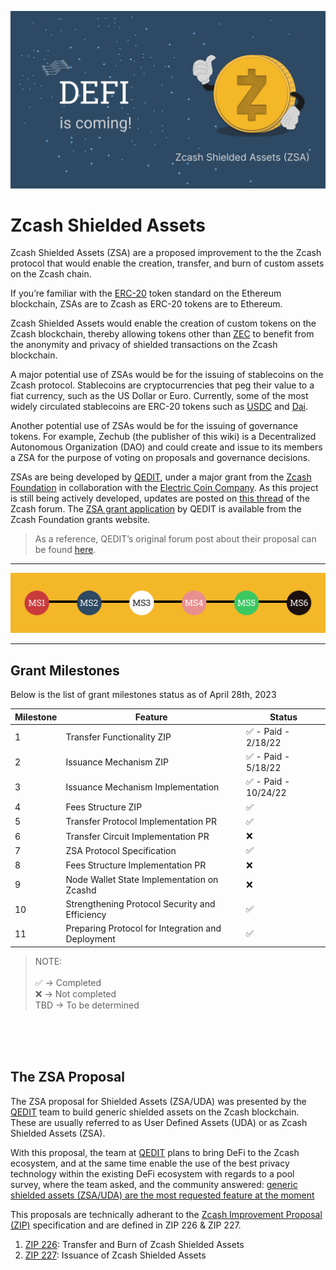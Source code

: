 ![speed limit sign](../../assets/images/zcash-shielded-assets.png "Defi-is-coming-to-zcash-ecosystem")

# Zcash Shielded Assets

Zcash Shielded Assets (ZSA) are a proposed improvement to the the Zcash protocol that would enable the creation, transfer, and burn of custom assets on the Zcash chain.

If you’re familiar with the [ERC-20](https://ethereum.org/en/developers/docs/standards/tokens/erc-20/) token standard on the Ethereum blockchain, ZSAs are to Zcash as ERC-20 tokens are to Ethereum.

Zcash Shielded Assets would enable the creation of custom tokens on the Zcash blockchain, thereby allowing tokens other than [ZEC](https://wiki.zechub.xyz/using-zec-privately) to benefit from the anonymity and privacy of shielded transactions on the Zcash blockchain.

A major potential use of ZSAs would be for the issuing of stablecoins on the Zcash protocol. Stablecoins are cryptocurrencies that peg their value to a fiat currency, such as the US Dollar or Euro. Currently, some of the most widely circulated stablecoins are ERC-20 tokens such as [USDC](https://www.circle.com/en/usdc) and [Dai](https://docs.makerdao.com/).

Another potential use of ZSAs would be for the issuing of governance tokens. For example, Zechub (the publisher of this wiki) is a Decentralized Autonomous Organization (DAO) and could create and issue to its members a ZSA for the purpose of voting on proposals and governance decisions.

ZSAs are being developed by [QEDIT](https://qed-it.com/), under a major grant from the [Zcash Foundation](https://wiki.zechub.xyz/zcash-foundation) in collaboration with the [Electric Coin Company](https://wiki.zechub.xyz/electric-coin-company). As this project is still being actively developed, updates are posted on [this thread](https://forum.zcashcommunity.com/t/grant-update-zcash-shielded-assets-monthly-updates/41153) of the Zcash forum. The [ZSA grant application](https://zcashgrants.org/gallery/25215916-53ea-4041-a3b2-6d00c487917d/33106640/) by QEDIT is available from the Zcash Foundation grants website.

> As a reference, QEDIT’s original forum post about their proposal can be found [here](https://forum.zcashcommunity.com/t/a-proposal-for-shielded-assets-zsa-uda-for-defi-on-zcash/40520).

___

![Grant Milestones](../../assets/images/milestone.png "Grant Milestones as of April 28th, 2023")

___

## Grant Milestones

Below is the list of grant milestones status as of April 28th, 2023

| Milestone  | Feature | Status |
| -------- | --------- | --------- |
| 1 | Transfer Functionality ZIP        | ✅ - Paid - 2/18/22      |
| 2 | Issuance Mechanism ZIP        | ✅ - Paid - 5/18/22      |
| 3 | Issuance Mechanism Implementation        | ✅ - Paid - 10/24/22      |
| 4 | Fees Structure ZIP       | ✅      |
| 5 | Transfer Protocol Implementation PR        | ✅      |
| 6 | Transfer Circuit Implementation PR        | ❌     |
| 7 | ZSA Protocol Specification        | ✅ |
| 8 |  Fees Structure Implementation PR        | ❌    |
| 9 | Node Wallet State Implementation on Zcashd        | ❌      |
| 10 | Strengthening Protocol Security and Efficiency       | ✅  |
| 11 | Preparing Protocol for Integration and Deployment       | ✅    |

> NOTE:</br></br> ✅ -> Completed </br> ❌ -> Not completed </br> TBD -> To be determined
</br>
</br>

</br>

## The ZSA Proposal

The ZSA proposal for Shielded Assets (ZSA/UDA) was presented by the [QEDIT](https://qed-it.com/) team to build generic shielded assets on the Zcash blockchain. These are usually referred to as User Defined Assets (UDA) or as Zcash Shielded Assets (ZSA).

With this proposal, the team at [QEDIT](https://qed-it.com/) plans to bring DeFi to the Zcash ecosystem, and at the same time enable the use of the best privacy technology within the existing DeFi ecosystem with regards to a pool survey, where the team asked, and the community answered: [generic shielded assets (ZSA/UDA) are the most requested feature at the moment](https://twitter.com/BenarrochDaniel/status/1428327864034791429)

This proposals are technically adherant to the [Zcash Improvement Proposal (ZIP)](https://zips.z.cash/zip-0000) specification and are defined in ZIP 226 & ZIP 227.

1. [ZIP 226](https://qed-it.github.io/zips/zip-0226): Transfer and Burn of Zcash Shielded Assets
2. [ZIP 227](https://qed-it.github.io/zips/zip-0227): Issuance of Zcash Shielded Assets
